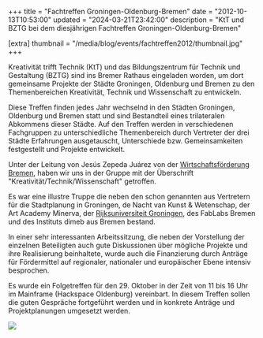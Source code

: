 +++
title = "Fachtreffen Groningen-Oldenburg-Bremen"
date = "2012-10-13T10:53:00"
updated = "2024-03-21T23:42:00"
description = "KtT und BZTG bei dem diesjährigen Fachtreffen Groningen-Oldenburg-Bremen"

[extra]
thumbnail = "/media/blog/events/fachtreffen2012/thumbnail.jpg"
+++

Kreativität trifft Technik (KtT) und das Bildungszentrum für Technik und Gestaltung (BZTG) sind ins Bremer Rathaus
eingeladen worden, um dort gemeinsame Projekte der Städte Groningen, Oldenburg und Bremen zu den Themenbereichen
Kreativität, Technik und Wissenschaft zu entwickeln.

Diese Treffen finden jedes Jahr wechselnd in den Städten Groningen, Oldenburg
und Bremen statt und sind Bestandteil eines trilateralen Abkommens dieser
Städte. Auf den Treffen werden in verschiedenen Fachgruppen zu
unterschiedliche Themenbereich durch Vertreter der drei Städte Erfahrungen
ausgetauscht, Unterschiede bzw. Gemeinsamkeiten festgestellt und Projekte
entwickelt.

Unter der Leitung von Jesús Zepeda Juárez von
der [Wirtschaftsförderung Bremen](https://www.wfb-bremen.de/de/wfb-wirtschaftsfoerderung-bremen), haben wir uns in der
Gruppe mit der Überschrift "Kreativität/Technik/Wissenschaft" getroffen.

Es war eine illustre Truppe die neben den schon genannten aus Vertretern für
die Stadtplanung in Groningen, de Nacht van Kunst & Wetenschap, der Art Academy Minerva,
der [Rijksuniversiteit Groningen](https://www.rug.nl),
des FabLabs Bremen und des Instituts dimeb aus Bremen bestand.

In einer sehr interessanten Arbeitssitzung, die neben der Vorstellung der einzelnen Beteiligten auch gute Diskussionen
über mögliche Projekte und ihre Realisierung beinhaltete, wurde auch die Finanzierung durch Anträge für Fördermittel auf
regionaler, nationaler und europäischer Ebene intensiv besprochen.

Es wurde ein Folgetreffen für den 29. Oktober in der Zeit von 11 bis 16 Uhr im Mainframe (Hackspace Oldenburg)
vereinbart. In diesem Treffen sollen die guten Gespräche fortgeführt werden und in konkrete Anträge und Projektplanungen
umgesetzt werden.

![](/media/blog/events/fachtreffen2012/img1.jpg)
